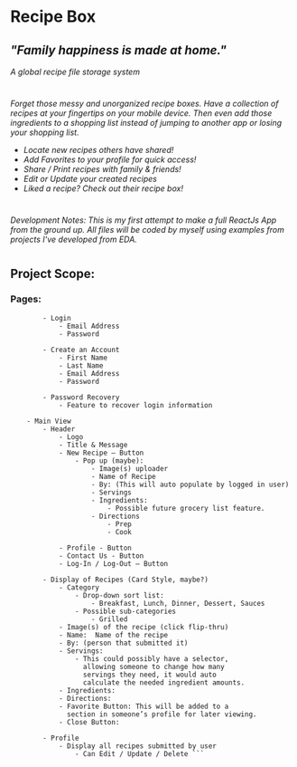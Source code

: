 # Recipe Box
## *"Family happiness is made at home."*
*A global recipe file storage system*
#
*Forget those messy and unorganized recipe boxes. Have a collection of recipes at your fingertips on your mobile device. Then even add those ingredients to a shopping list instead of jumping to another app or losing your shopping list.*

 - *Locate new recipes others have shared!*
 - *Add Favorites to your profile for quick access!*
 - *Share / Print recipes with family & friends!*
 - *Edit or Update your created recipes*
 - *Liked a recipe? Check out their recipe box!*

#

*Development Notes: This is my first attempt to make a full ReactJs App from the ground up. All files will be coded by myself using examples from projects I've developed from EDA.*
# 

## Project Scope:
### Pages:
``` - Landing Page
        - Login
            - Email Address
            - Password

        - Create an Account
            - First Name
            - Last Name
            - Email Address
            - Password

        - Password Recovery
            - Feature to recover login information

    - Main View
        - Header
            - Logo
            - Title & Message
            - New Recipe – Button
                - Pop up (maybe):
                    - Image(s) uploader
                    - Name of Recipe
                    - By: (This will auto populate by logged in user)
                    - Servings
                    - Ingredients:
                        - Possible future grocery list feature.
                    - Directions
                        - Prep
                        - Cook

            - Profile - Button
            - Contact Us - Button
            - Log-In / Log-Out – Button
            
        - Display of Recipes (Card Style, maybe?)
            - Category
                - Drop-down sort list: 
                    - Breakfast, Lunch, Dinner, Dessert, Sauces
                - Possible sub-categories
                    - Grilled
            - Image(s) of the recipe (click flip-thru)
            - Name:  Name of the recipe
            - By: (person that submitted it)
            - Servings:
                - This could possibly have a selector,
                  allowing someone to change how many
                  servings they need, it would auto
                  calculate the needed ingredient amounts.
            - Ingredients:
            - Directions:
            - Favorite Button: This will be added to a
              section in someone’s profile for later viewing.
            - Close Button:

        - Profile
            - Display all recipes submitted by user
                - Can Edit / Update / Delete ```